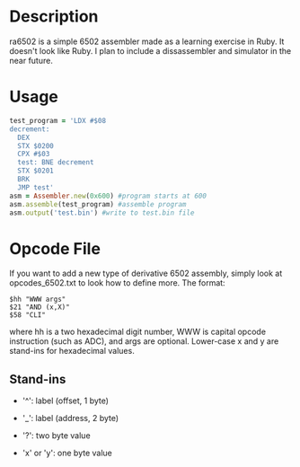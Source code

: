 Description
===========
ra6502 is a simple 6502 assembler made as a learning exercise in Ruby. It doesn't look like Ruby. I plan to include a dissassembler and simulator in the near future.

Usage
============

```ruby
test_program = 'LDX #$08
decrement:
  DEX
  STX $0200
  CPX #$03
  test: BNE decrement
  STX $0201
  BRK
  JMP test'
asm = Assembler.new(0x600) #program starts at 600
asm.assemble(test_program) #assemble program
asm.output('test.bin') #write to test.bin file
```

Opcode File
==================

If you want to add a new type of derivative 6502 assembly, simply look at opcodes_6502.txt to look how to define more. The format:

```
$hh "WWW args"
$21 "AND (x,X)"
$58 "CLI"
```

where hh is a two hexadecimal digit number, WWW is capital opcode instruction (such as ADC), and args are optional. Lower-case x and y are stand-ins for hexadecimal values.

Stand-ins
---------
* '^': label (offset, 1 byte)

* '_': label (address, 2 byte)

* '?': two byte value

* 'x' or 'y': one byte value


